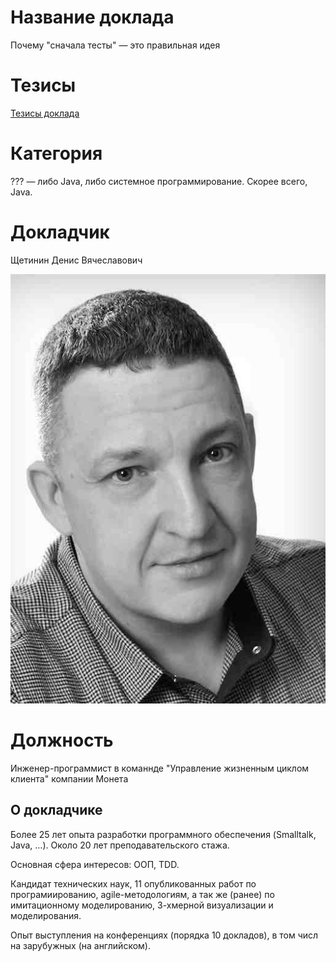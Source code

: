 # Название доклада 

Почему "сначала тесты" — это правильная идея


# Тезисы

[Тезисы доклада](abstract.md)

# Категория

??? — либо Java, либо системное программирование. Скорее всего, Java. 

# Докладчик
 Щетинин Денис Вячеславович

 
  ![](Face-BW-small.jpg)

# Должность 

Инженер-программист в команнде "Управление жизненным циклом клиента" компании Монета

## О докладчике

Более 25 лет опыта разработки программного обеспечения (Smalltalk, Java, …). Около 20 лет преподавательского стажа.

Основная сфера интересов: ООП, TDD. 

Кандидат технических наук, 11 опубликованных работ по програмиированию, agile-методологиям, а так же (ранее) по имитационному моделированию, 3-хмерной визуализации и моделирования.

Опыт выступления на конференциях (порядка 10 докладов), в том числ на зарубужных (на английском).














